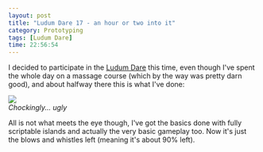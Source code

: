 ```yaml
---
layout: post
title: "Ludum Dare 17 - an hour or two into it"
category: Prototyping
tags: [Ludum Dare]
time: 22:56:54
---
```

I decided to participate in the [Ludum Dare][ld] this time, even though I've spent the whole day on a massage course (which by the way was pretty darn good), and about halfway there this is what I've done:

<div class="center">
    <img src="/media/images/ld17.png" /><br />
    <em>Chockingly... ugly</em>
</div>

All is not what meets the eye though, I've got the basics done with fully scriptable islands and actually the very basic gameplay too. Now it's just the blows and whistles left (meaning it's about 90% left).

[ld]: http://www.ludumdare.com/

